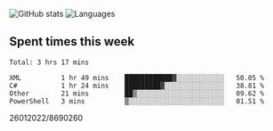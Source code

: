 ![GitHub stats](https://github-readme-stats.vercel.app/api?username=emipa606&theme=github_dark&show_icons=true) 
![Languages](https://github-readme-stats.vercel.app/api/top-langs/?username=emipa606&theme=github_dark&layout=compact)

## Spent times this week
<!--START_SECTION:waka-->
```text
Total: 3 hrs 17 mins

XML          1 hr 49 mins    ████████████▓░░░░░░░░░░░░   50.05 % 
C#           1 hr 24 mins    █████████▓░░░░░░░░░░░░░░░   38.81 % 
Other        21 mins         ██▒░░░░░░░░░░░░░░░░░░░░░░   09.62 % 
PowerShell   3 mins          ▒░░░░░░░░░░░░░░░░░░░░░░░░   01.51 % 
```
<!--END_SECTION:waka-->


26012022/8690260
